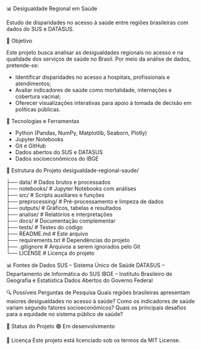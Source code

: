 📊 Desigualdade Regional em Saúde

Estudo de disparidades no acesso à saúde entre regiões brasileiras com dados do SUS e DATASUS.

🎯 Objetivo

Este projeto busca analisar as desigualdades regionais no acesso e na qualidade dos serviços de saúde no Brasil. Por meio da análise de dados, pretende-se:
- Identificar disparidades no acesso a hospitais, profissionais e atendimentos;
- Avaliar indicadores de saúde como mortalidade, internações e cobertura vacinal;
- Oferecer visualizações interativas para apoio à tomada de decisão em políticas públicas.

🧰 Tecnologias e Ferramentas
- Python (Pandas, NumPy, Matplotlib, Seaborn, Plotly)
- Jupyter Notebooks
- Git e GitHub
- Dados abertos do SUS e DATASUS
- Dados socioeconômicos do IBGE

📁 Estrutura do Projeto desigualdade-regional-saude/

├── data/            # Dados brutos e processados  
├── notebooks/       # Jupyter Notebooks com análises  
├── src/             # Scripts auxiliares e funções  
├── preprocessing/   # Pré-processamento e limpeza de dados  
├── outputs/         # Gráficos, tabelas e resultados  
├── analise/         # Relatórios e interpretações  
├── docs/            # Documentação complementar  
├── tests/           # Testes do código  
├── README.md        # Este arquivo  
├── requirements.txt # Dependências do projeto  
├── .gitignore       # Arquivos a serem ignorados pelo Git  
└── LICENSE          # Licença do projeto  

📊 Fontes de Dados
SUS – Sistema Único de Saúde
DATASUS – Departamento de Informática do SUS
IBGE – Instituto Brasileiro de Geografia e Estatística
Dados Abertos do Governo Federal

🔍 Possíveis Perguntas de Pesquisa
Quais regiões brasileiras apresentam maiores desigualdades no acesso à saúde?
Como os indicadores de saúde variam segundo fatores socioeconômicos?
Quais os principais desafios para a equidade no sistema público de saúde?

📌 Status do Projeto
🟢 Em desenvolvimento

📄 Licença
Este projeto está licenciado sob os termos da MIT License.

